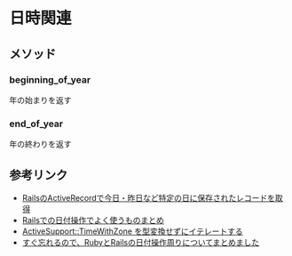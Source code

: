 # 日時関連

## メソッド
### beginning_of_year
年の始まりを返す

### end_of_year
年の終わりを返す

## 参考リンク
- [RailsのActiveRecordで今日・昨日など特定の日に保存されたレコードを取得](https://easyramble.com/get-today-record-with-rails-activerecord.html)
- [Railsでの日付操作でよく使うものまとめ](https://qiita.com/mmmm/items/efda48f1ac0267c95c29)
- [ActiveSupport::TimeWithZone を型変換せずにイテレートする](https://qiita.com/QUANON/items/fa110d3dd5ddaaf78c61)
- [すぐ忘れるので、RubyとRailsの日付操作周りについてまとめました](https://qiita.com/ykyk1218/items/d5086dcb7618d4f918ec)